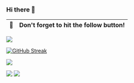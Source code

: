 ### Hi there 👋

| :bell: | Don't forget to hit the follow button! |
| :-------: | :-------------------------------------------------------------------------------------------------------- |

<img src = "https://github-readme-stats.vercel.app/api?username=OlangJaq&&show_icons=true&title_color=ffffff&icon_color=bb2acf&text_color=daf7dc&bg_color=151515">

[![GitHub Streak](https://github-readme-streak-stats.herokuapp.com?user=OlangJaq&theme=tokyonight)](https://git.io/streak-stats)

[![](https://raw.githubusercontent.com/OlangJaq/github-profile-summary-cards-example/master/profile-summary-card-output/dracula/0-profile-details.svg)](https://github.com/OlangJaq/github-profile-summary-cards)

[![](https://raw.githubusercontent.com/vn7n24fzkq/github-profile-summary-cards-example/master/profile-summary-card-output/dracula/1-repos-per-language.svg)](https://github.com/vn7n24fzkq/github-profile-summary-cards) [![](https://raw.githubusercontent.com/vn7n24fzkq/github-profile-summary-cards-example/master/profile-summary-card-output/dracula/2-most-commit-language.svg)](https://github.com/vn7n24fzkq/github-profile-summary-cards)
